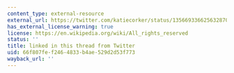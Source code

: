 ```yaml
---
content_type: external-resource
external_url: https://twitter.com/katiecorker/status/1356693366256328708
has_external_license_warning: true
license: https://en.wikipedia.org/wiki/All_rights_reserved
status: ''
title: linked in this thread from Twitter
uid: 66f807fe-f246-4833-b4ae-529d2d53f773
wayback_url: ''
---
```

